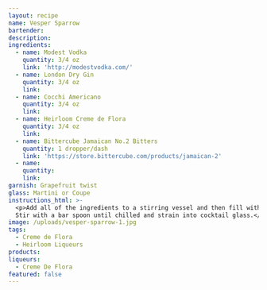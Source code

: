 ```yaml
---
layout: recipe
name: Vesper Sparrow
bartender:
description:
ingredients:
  - name: Modest Vodka
    quantity: 3/4 oz
    link: 'http://modestvodka.com/'
  - name: London Dry Gin
    quantity: 3/4 oz
    link:
  - name: Cocchi Americano
    quantity: 3/4 oz
    link:
  - name: Heirloom Creme de Flora
    quantity: 3/4 oz
    link:
  - name: Bittercube Jamaican No.2 Bitters
    quantity: 1 dropper/dash
    link: 'https://store.bittercube.com/products/jamaican-2'
  - name:
    quantity:
    link:
garnish: Grapefruit twist
glass: Martini or Coupe
instructions_html: >-
  <p>Add all of the ingredients to a stirring vessel and then fill with ice.
  Stir with a bar spoon until chilled and strain into cocktail glass.</p>
image: /uploads/vesper-sparrow-1.jpg
tags:
  - Creme de Flora
  - Heirloom Liqueurs
products:
liqueurs: 
  - Creme De Flora
featured: false
---
```


